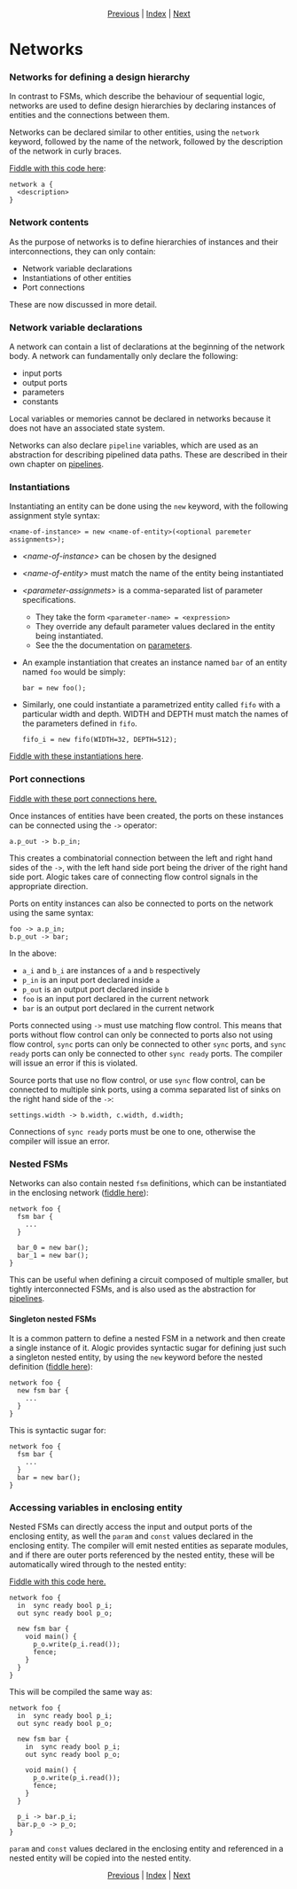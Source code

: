 <p align="center">
<a href="expr.md">Previous</a> |
<a href="index.md">Index</a> |
<a href="pipelines.md">Next</a>
</p>

# Networks

### Networks for defining a design hierarchy

In contrast to FSMs, which describe the behaviour of sequential logic, networks
are used to define design hierarchies by declaring instances of entities and the
connections between them.

Networks can be declared similar to other entities, using the `network` keyword,
followed by the name of the network, followed by the description of the network
in curly braces.

<a href="http://afiddle.argondesign.com/?example=entities_network.alogic">Fiddle with this code here</a>:

```
network a {
  <description>
}
```

### Network contents

As the purpose of networks is to define hierarchies of instances and their
interconnections, they can only contain:

 - Network variable declarations
 - Instantiations of other entities
 - Port connections

These are now discussed in more detail.

### Network variable declarations

A network can contain a list of declarations at the beginning of the network
body. A network can fundamentally only declare the following:

- input ports
- output ports
- parameters
- constants

Local variables or memories cannot be declared in networks because it does not
have an associated state system.

Networks can also declare `pipeline` variables, which are used as an abstraction
for describing pipelined data paths. These are described in their own chapter on 
[pipelines](pipelines.md).

### Instantiations

Instantiating an entity can be done using the `new` keyword, with the following
assignment style syntax:

```
<name-of-instance> = new <name-of-entity>(<optional paremeter assignments>);
```

- _\<name-of-instance>_ can be chosen by the designed

- _\<name-of-entity>_ must match the name of the entity being instantiated

- _\<parameter-assignmets>_ is a comma-separated list of parameter specifications. 
    - They take the form `<parameter-name> = <expression>`
    - They override any default parameter values declared in the entity being instantiated.
    - See the the documentation on [parameters](params.md).

- An example instantiation that creates an instance named `bar` of an entity
named `foo` would be simply:

    ```
    bar = new foo();
    ```

- Similarly, one could instantiate a parametrized entity called `fifo` with a
particular width and depth. WIDTH and DEPTH must match the names of the
parameters defined in `fifo`.

    ```
    fifo_i = new fifo(WIDTH=32, DEPTH=512);
    ```

<a href="http://afiddle.argondesign.com/?example=networks_instantiations.alogic">Fiddle with these instantiations here</a>.
    
### Port connections

<a href="http://afiddle.argondesign.com/?example=networks_ports.alogic">Fiddle with these port connections here.</a>

Once instances of entities have been created, the ports on these instances can
be connected using the `->` operator:

```
a.p_out -> b.p_in;
```

This creates a combinatorial connection between the left and right hand sides
of the `->`, with the left hand side port being the driver of the right hand
side port. Alogic takes care of connecting flow control signals in the
appropriate direction.

Ports on entity instances can also be connected to ports on the network using
the same syntax:

```
foo -> a.p_in;
b.p_out -> bar;
```

In the above:
 - `a_i` and `b_i` are instances of `a` and `b` respectively
 - `p_in` is an input port declared inside `a`
 - `p_out` is an output port declared inside `b`
 - `foo` is an input port declared in the current network
 - `bar` is an output port declared in the current network

Ports connected using `->` must use matching flow control. This means that ports
without flow control can only be connected to ports also not using flow control,
`sync` ports can only be connected to other `sync` ports, and `sync ready` ports
can only be connected to other `sync ready` ports. The compiler will issue an
error if this is violated.

Source ports that use no flow control, or use `sync` flow control, can be
connected to multiple sink ports, using a comma separated list of sinks on the
right hand side of the `->`:

```
settings.width -> b.width, c.width, d.width;
```

Connections of `sync ready` ports must be one to one, otherwise the compiler
will issue an error.

### Nested FSMs

Networks can also contain nested `fsm` definitions, which can be instantiated in
the enclosing network (<a href="http://afiddle.argondesign.com/?example=networks_nested.alogic">fiddle here</a>):

```
network foo {
  fsm bar {
    ...
  }

  bar_0 = new bar();
  bar_1 = new bar();
}
```

This can be useful when defining a circuit composed of multiple smaller, but
tightly interconnected FSMs, and is also used as the abstraction for
[pipelines](pipelines.md).

#### Singleton nested FSMs

It is a common pattern to define a nested FSM in a network and then create a
single instance of it. Alogic provides syntactic sugar for defining just such a
singleton nested entity, by using the `new` keyword before the nested
definition (<a href="http://afiddle.argondesign.com/?example=networks_singletons.alogic">fiddle here</a>):

```
network foo {
  new fsm bar {
    ...
  }
}
```

This is syntactic sugar for:

```
network foo {
  fsm bar {
    ...
  }
  bar = new bar();
}
```

### Accessing variables in enclosing entity

Nested FSMs can directly access the input and output ports of the enclosing
entity, as well the `param` and `const` values declared in the enclosing entity.
The compiler will emit nested entities as separate modules, and if there are
outer ports referenced by the nested entity, these will be automatically wired
through to the nested entity:

<a href="http://afiddle.argondesign.com/?example=networks_access.alogic">Fiddle with this code here.</a>

```
network foo {
  in  sync ready bool p_i;
  out sync ready bool p_o;

  new fsm bar {
    void main() {
      p_o.write(p_i.read());
      fence;
    }
  }
}
```

This will be compiled the same way as:

```
network foo {
  in  sync ready bool p_i;
  out sync ready bool p_o;

  new fsm bar {
    in  sync ready bool p_i;
    out sync ready bool p_o;

    void main() {
      p_o.write(p_i.read());
      fence;
    }
  }

  p_i -> bar.p_i;
  bar.p_o -> p_o;
}
```

`param` and `const` values declared in the enclosing entity and referenced in a
nested entity will be copied into the nested entity.

<p align="center">
<a href="expr.md">Previous</a> |
<a href="index.md">Index</a> |
<a href="pipelines.md">Next</a>
</p>
